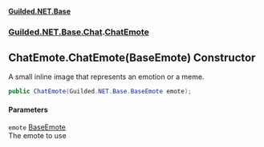 
#### [Guilded.NET.Base](index 'index')
### [Guilded.NET.Base.Chat](index#Guilded_NET_Base_Chat 'Guilded.NET.Base.Chat').[ChatEmote](ChatEmote 'Guilded.NET.Base.Chat.ChatEmote')
## ChatEmote.ChatEmote(BaseEmote) Constructor
A small inline image that represents an emotion or a meme.  
```csharp
public ChatEmote(Guilded.NET.Base.BaseEmote emote);
```

#### Parameters
<a name='Guilded_NET_Base_Chat_ChatEmote_ChatEmote(Guilded_NET_Base_BaseEmote)_emote'></a>
`emote` [BaseEmote](BaseEmote 'Guilded.NET.Base.BaseEmote')  
The emote to use
  
